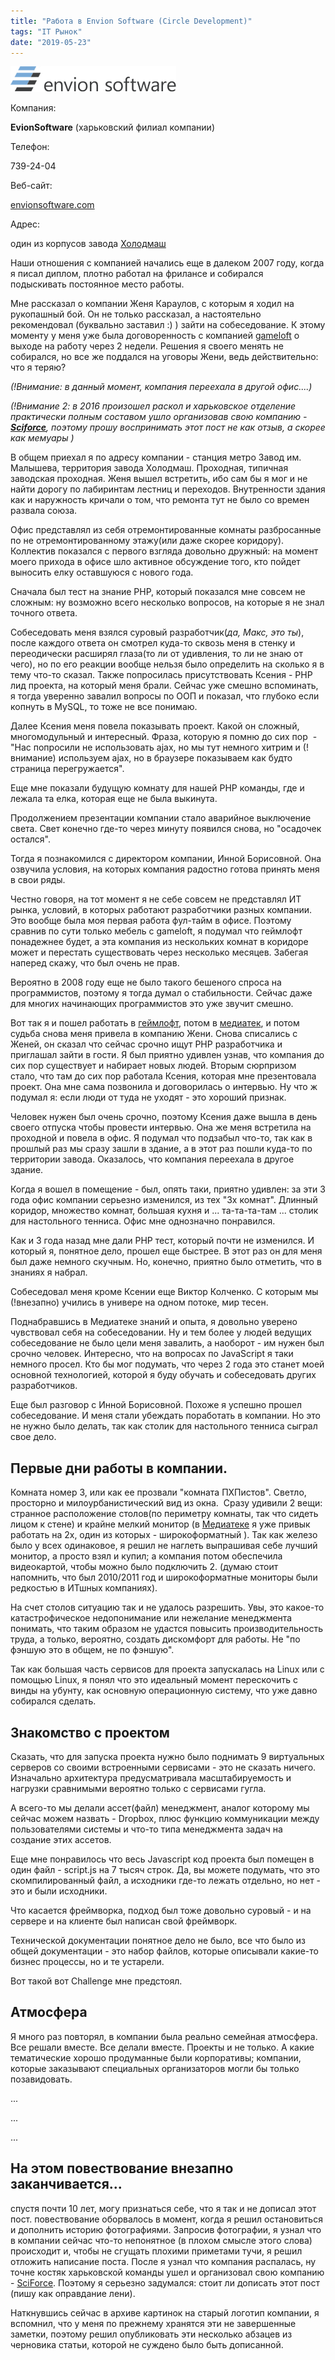 ```yaml
---
title: "Работа в Envion Software (Circle Development)"
tags: "IT Рынок"
date: "2019-05-23"
---
```


![envion-logo](images/logo.png)

Компания:

**EvionSoftware** (харьковский филиал компании)

Телефон:

739-24-04

Веб-сайт:

[envionsoftware.com](http://envionsoftware.com/ "http://envionsoftware.com/") 

Адрес:

один из корпусов завода [Холодмаш](http://goo.gl/xUGXFh "http://goo.gl/xUGXFh")

Наши отношения с компанией начались еще в далеком 2007 году, когда я писал диплом, плотно работал на фрилансе и собирался подыскивать постоянное место работы.

Мне рассказал о компании Женя Караулов, с которым я ходил на рукопашный бой. Он не только рассказал, а настоятельно рекомендовал (буквально заставил :) ) зайти на собеседование. К этому моменту у меня уже была договоренность с компанией [gameloft](http://stepansuvorov.com/blog/2012/07/gameloft_/) о выходе на работу через 2 недели. Решения я своего менять не собирался, но все же поддался на уговоры Жени, ведь действительно: что я теряю?

_(!Внимание: в данный момент, компания переехала в другой офис....)_

_(!Внимание 2: в 2016 произошел раскол и харьковское отделение практически полным составом ушло организовав свою компанию - **[Sciforce](https://sciforce.solutions/)**, поэтому прошу воспринимать этот пост не как отзыв, а скорее как мемуары )_

В общем приехал я по адресу компании - станция метро Завод им. Малышева, территория завода Холодмаш. Проходная, типичная заводская проходная. Женя вышел встретить, ибо сам бы я мог и не найти дорогу по лабиринтам лестниц и переходов. Внутренности здания как и наружность кричали о том, что ремонта тут не было со времен развала союза.

Офис представлял из себя отремонтированные комнаты разбросанные по не отремонтированному этажу(или даже скорее коридору). Коллектив показался с первого взгляда довольно дружный: на момент моего прихода в офисе шло активное обсуждение того, кто пойдет выносить елку оставшуюся с нового года.

Сначала был тест на знание PHP, который показался мне совсем не сложным: ну возможно всего несколько вопросов, на которые я не знал точного ответа.

Собеседовать меня взялся суровый разработчик(_да, Макс, это ты_), после каждого ответа он смотрел куда-то сквозь меня в стенку и переодически расширял глаза(то ли от удивления, то ли не знаю от чего), но по его реакции вообще нельзя было определить на сколько я в тему что-то сказал. Также попросилась присутствовать Ксения - PHP лид проекта, на который меня брали. Сейчас уже смешно вспоминать, я тогда уверенно завалил вопросы по ООП и показал, что глубоко если копнуть в MySQL, то тоже не все понимаю.

Далее Ксения меня повела показывать проект. Какой он сложный, многомодульный и интересный. Фраза, которую я помню до сих пор  - "Нас попросили не использовать ajax, но мы тут немного хитрим и (!внимание) используем ajax, но в браузере показываем как будто страница перегружается".

Еще мне показали будущую комнату для нашей PHP команды, где и лежала та елка, которая еще не была выкинута.

Продолжением презентации компании стало аварийное выключение света. Свет конечно где-то через минуту появился снова, но "осадочек остался".

Тогда я познакомился с директором компании, Инной Борисовной. Она озвучила условия, на которых компания радостно готова принять меня в свои ряды.

Честно говоря, на тот момент я не себе совсем не представлял ИТ рынка, условий, в которых работают разработчики разных компании. Это вообще была моя первая работа фул-тайм в офисе. Поэтому сравнив по сути только мебель с gameloft, я подумал что геймлофт понадежнее будет, а эта компания из нескольких комнат в коридоре может и перестать существовать через несколько месяцев. Забегая наперед скажу, что был очень не прав.

Вероятно в 2008 году еще не было такого бешеного спроса на программистов, поэтому я тогда думал о стабильности. Сейчас даже для многих начинающих программистов это уже звучит смешно.

Вот так я и пошел работать в [геймлофт](http://stepansuvorov.com/blog/2012/07/gameloft_/), потом в [медиатек](http://stepansuvorov.com/blog/2012/12/rightfusion%D0%BE%D0%BD-%D0%B6%D0%B5-%D1%80%D0%B0%D0%BD%D0%B5%D0%B5-mediatek/ "он же RightFusion"), и потом судьба снова меня привела в компанию Жени. Снова списались с Женей, он сказал что сейчас срочно ищут PHP разработчика и приглашал зайти в гости. Я был приятно удивлен узнав, что компания до сих пор существует и набирает новых людей. Вторым сюрпризом стало, что там до сих пор работала Ксения, которая мне презентовала проект. Она мне сама позвонила и договорилась о интервью. Ну что ж подумал я: если люди от туда не уходят - это хороший признак.

Человек нужен был очень срочно, поэтому Ксения даже вышла в день своего отпуска чтобы провести интервью. Она же меня встретила на проходной и повела в офис. Я подумал что подзабыл что-то, так как в прошлый раз мы сразу зашли в здание, а в этот раз пошли куда-то по территории завода. Оказалось, что компания переехала в другое здание.

Когда я вошел в помещение - был, опять таки, приятно удивлен: за эти 3 года офис компании серьезно изменился, из тех "3х комнат". Длинный коридор, множество комнат, большая кухня и ... та-та-та-там ... столик для настольного тенниса. Офис мне однозначно понравился.

Как и 3 года назад мне дали PHP тест, который почти не изменился. И который я, понятное дело, прошел еще быстрее. В этот раз он для меня был даже немного скучным. Но, конечно, приятно было отметить, что в знаниях я набрал.

Собеседовал меня кроме Ксении еще Виктор Колченко. С которым мы (!внезапно) учились в универе на одном потоке, мир тесен.

Поднабравшись в Медиатеке знаний и опыта, я довольно уверено чувствовал себя на собеседовании. Ну и тем более у людей ведущих собеседование не было цели меня завалить, а наоборот - им нужен был срочно человек. Интересно, что на вопросах по JavaScript я таки немного просел. Кто бы мог подумать, что через 2 года это станет моей основной технологией, которой я буду обучать и собеседовать других разработчиков.

Еще был разговор с Инной Борисовной. Похоже я успешно прошел собеседование. И меня стали убеждать поработать в компании. Но это не нужно было делать, так как столик для настольного тенниса сыграл свое дело.

## Первые дни работы в компании.

Комната номер 3, или как ее прозвали "комната ПХПистов". Светло, просторно и милоурбанистический вид из окна.  Сразу удивили 2 вещи: странное расположение столов(по периметру комнаты, так что сидеть лицом к стене) и крайне мелкий монитор (в [Медиатеке](http://stepansuvorov.com/blog/2012/12/rightfusion%D0%BE%D0%BD-%D0%B6%D0%B5-%D1%80%D0%B0%D0%BD%D0%B5%D0%B5-mediatek/ "http://stepansuvorov.com/blog/2012/12/rightfusion%D0%BE%D0%BD-%D0%B6%D0%B5-%D1%80%D0%B0%D0%BD%D0%B5%D0%B5-mediatek/") я уже привык работать на 2х, один из которых - широкоформатный ). Так как железо было у всех одинаковое, я решил не наглеть выпрашивая себе лучший монитор, а просто взял и купил; а компания потом обеспечила видеокартой, чтобы можно было подключить 2. (думаю стоит напомнить, что был 2010/2011 год и широкоформатные мониторы были редкостью в ИТшных компаниях).

На счет столов ситуацию так и не удалось разрешить. Увы, это какое-то катастрофическое недопонимание или нежелание менеджмента понимать, что таким образом не удастся повысить производительность труда, а только, вероятно, создать дискомфорт для работы. Не "по фэншую это в общем, не по фэншую".

Так как большая часть сервисов для проекта запускалась на Linux или с помощью Linux, я понял что это идеальный момент перескочить с винды на убунту, как основную операционную систему, что уже давно собирался сделать.

## Знакомство с проектом

Сказать, что для запуска проекта нужно было поднимать 9 виртуальных серверов со своими встроенными сервисами - это не сказать ничего. Изначально архитектура предусматривала масштабируемость и нагрузки сравнимыми вероятно только с сервисами гугла.

А всего-то мы делали ассет(файл) менеджмент, аналог которому мы сейчас можем назвать - Dropbox, плюс функцию коммуникации между пользователями системы и что-то типа менеджмента задач на создание этих ассетов.

Еще мне понравилось что весь Javascript код проекта был помещен в один файл - script.js на 7 тысяч строк. Да, вы можете подумать, что это скомпилированный файл, а исходники где-то лежать отдельно, но нет - это и были исходники.

Что касается фреймворка, подход был тоже довольно суровый - и на сервере и на клиенте был написан свой фреймворк.

Технической документации понятное дело не было, все что было из общей документации - это набор файлов, которые описывали какие-то бизнес процессы, но и те устарели.

Вот такой вот Challenge мне предстоял.

## Атмосфера

Я много раз повторял, в компании была реально семейная атмосфера. Все решали вместе. Все делали вместе. Проекты и не только. А какие тематические хорошо продуманные были корпоративы; компании, которые заказывают специальных организаторов могли бы только позавидовать.

...

...

...

## На этом повествование внезапно заканчивается...

спустя почти 10 лет, могу признаться себе, что я так и не дописал этот пост. повествование оборвалось в момент, когда я решил остановиться и дополнить историю фотографиями. Запросив фотографии, я узнал что в компании сейчас что-то непонятное (в плохом смысле этого слова) происходит и, чтобы не сгущать плохими приметами тучи, я решил отложить написание поста. После я узнал что компания распалась, ну точне костяк харьковской команды ушел и организовал свою компанию - [SciForce](https://sciforce.solutions/). Поэтому я серьезно задумался: стоит ли дописать этот пост (пишу как оправдание лени).

Наткнувшись сейчас в архиве картинок на старый логотип компании, я вспомнил, что у меня по прежнему хранятся эти не завершенные заметки, поэтому решил опубликовать эти несколько абзацев из черновика статьи, которой не суждено было быть дописанной.
